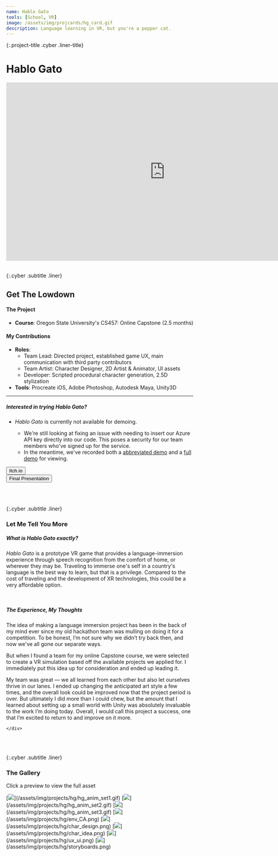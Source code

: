 ```yaml
---
name: Hablo Gato
tools: [School, VR]
image: /assets/img/projcards/hg_card.gif
description: Language learning in VR, but you're a pepper cat.
---
```


{:.project-title .cyber .liner-title}
# Hablo Gato

<div class="flex-container">
    <div class="flex-child vertical-center m-iframe-container">
        <iframe width="854" height="480" class="pixel-div-enclose" src="https://www.youtube.com/embed/YIcWWMNTfkQ" title="YouTube video player" frameborder="0" allow="accelerometer; autoplay; clipboard-write; encrypted-media; gyroscope; picture-in-picture" allowfullscreen></iframe>
    </div>
</div>

<br>

{:.cyber .subtitle .liner}
## Get The Lowdown
<div class="pixel-div">
    <h4 class="cyber info-subtitle">The Project</h4>
    <ul>
        <li><strong>Course</strong>: Oregon State University's CS457: Online Capstone (2.5 months)</li>
    </ul>
    <h4 class="cyber info-subtitle">My Contributions</h4>
    <ul>
        <li><strong>Roles</strong>:
            <ul>
                <li>Team Lead: Directed project, established game UX, main communication with third party contributors</li>
                <li>Team Artist: Character Designer, 2D Artist & Animator, UI assets</li>
                <li>Developer: Scripted procedural character generation, 2.5D stylization</li>
            </ul>
        </li>
        <li><strong>Tools</strong>: Procreate iOS, Adobe Photoshop, Autodesk Maya, Unity3D</li>
    </ul>
    <hr class="inner-hr">
    <h5 class="cyber info-subtitle">Interested in trying Hablo Gato?</h5>
    <ul>
        <li><em>Hablo Gato</em> is currently not available for demoing.</li>
            <ul>
                <li>We're still looking at fixing an issue with needing to insert our Azure API key directly into our code. This poses a security for our team members who've signed up for the service.
                </li>
                <li>In the meantime, we've recorded both a <a href src="https://www.youtube.com/watch?v=YIcWWMNTfkQ">abbreviated demo</a> and a <a href src="https://www.youtube.com/watch?v=5ufRYOeSCDk">full demo</a> for viewing.</li>
            </ul>
    </ul>
</div>

<div class="flex-container">
    <div class="flex-child vertical-center">
        <a class="no-underline" href="https://dataisgone.itch.io/hablo-gato">
            <button class="btn m-btn">
            <span class="btn__content">Itch.io</span>
            <span class="btn__glitch"></span>
            </button>
        </a>
    </div>
    <div class="flex-child vertical-center">
        <a class="no-underline" href="https://media.oregonstate.edu/media/t/1_3ii484gk">
            <button class="btn m-btn">
            <span class="btn__content">Final Presentation</span>
            <span class="btn__glitch"></span>
            </button>
        </a>
    </div>
</div>

<br><br>

{:.cyber .subtitle .liner}
### Let Me Tell You More
<div class="pixel-div pixel-div-exp">
    <h5 class="cyber info-subtitle">What is Hablo Gato exactly?</h5>
    <p>
        <em>Hablo Gato</em> is a prototype VR game that provides a language-immersion experience through speech recognition from the comfort of home, or wherever they may be. Traveling to immerse one's self in a country's language is the best way to learn, but that is a privilege. Compared to the cost of traveling and the development of XR technologies, this could be a very affordable option.
    </p>
    <br>
    <h5 class="cyber info-subtitle">The Experience, My Thoughts</h5>
        <p>
            The idea of making a language immersion project has been in the back of my mind ever since my old hackathon team was mulling on doing it for a competition. To be honest, I’m not sure why we didn’t try back then, and now we've all gone our separate ways.
        </p>
        <p>
            But when I found a team for my online Capstone course, we were selected to create a VR simulation based off the available projects we applied for. I immediately put this idea up for consideration and ended up leading it.
        </p>
        <p>
            My team was great — we all learned from each other but also let ourselves thrive in our lanes. I ended up changing the anticipated art style a few times, and the overall look could be improved now that the project period is over. But ultimately I did more than I could chew, but the amount that I learned about setting up a small world with Unity was absolutely invaluable to the work I’m doing today. Overall, I would call this project a success, one that I’m excited to return to and improve on it more.
        </p>

    </div>

<br><br>

{:.cyber .subtitle .liner}
### The Gallery
<div class="pixel-div">
<p class="instruct">
<span class="divider line razor">Click a preview to view the full asset</span>
</p>
<div class="pixel-div-gallery" markdown="1">
[<img src="/assets/img/projects/hg/crop/hg_anim_set1_c.gif">](/assets/img/projects/hg/hg_anim_set1.gif)
[<img src="/assets/img/projects/hg/crop/hg_anim_set2_c.gif">](/assets/img/projects/hg/hg_anim_set2.gif)
[<img src="/assets/img/projects/hg/crop/hg_anim_set3_c.gif">](/assets/img/projects/hg/hg_anim_set3.gif)
[<img src="/assets/img/projects/hg/crop/env_CA_c.png">](/assets/img/projects/hg/env_CA.png)
[<img src="/assets/img/projects/hg/crop/char_design_c.png">](/assets/img/projects/hg/char_design.png)
[<img src="/assets/img/projects/hg/crop/char_idea_c.png">](/assets/img/projects/hg/char_idea.png)
[<img src="/assets/img/projects/hg/crop/ux_ui_c.png">](/assets/img/projects/hg/ux_ui.png)
[<img src="/assets/img/projects/hg/crop/storyboards_c.png">](/assets/img/projects/hg/storyboards.png)
</div>
</div>
<br>